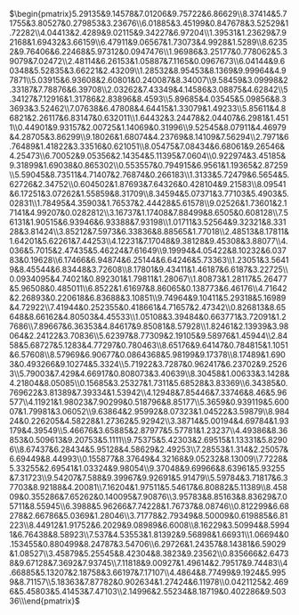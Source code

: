 $\begin{pmatrix}5.29135&9.14578&7.01206&9.75722&6.86629\\8.37414&5.71755&3.80527&0.279853&3.23676\\6.01885&3.45199&0.847678&3.52529&1.72282\\4.04413&2.4289&9.02115&9.34227&6.97204\\1.39531&1.23629&7.92168&1.69432&3.66159\\6.47911&9.06567&1.73073&4.9928&1.5289\\8.62352&9.76406&6.22468&5.97312&0.0947476\\1.96986&3.25177&0.778062&5.39079&7.02472\\2.48114&6.26153&1.05887&7.1165&0.0967673\\6.04144&9.60348&5.52835&3.66221&2.43209\\1.28532&8.95453&8.1369&9.99964&4.97871\\5.03915&6.93608&2.60801&0.240087&8.34007\\9.58459&3.09998&2.33187&7.78876&6.39708\\2.03262&7.43349&4.14586&3.08875&4.62842\\5.34127&7.12916&1.31786&2.83896&8.4593\\5.89685&4.03545&5.09856&8.33693&3.52462\\7.07638&6.47808&4.64415&1.33079&1.49233\\5.85611&4.86821&2.26117&6.83147&0.632011\\1.64432&3.24478&2.04407&6.2981&1.4511\\0.44901&9.93157&2.00725&1.14069&0.31996\\9.52545&8.07911&4.46979&4.28705&3.86299\\9.18026&1.68074&4.23769&8.14109&7.56294\\2.7971&6.76489&1.41822&3.33516&0.621051\\8.05475&7.08434&6.68061&9.26546&4.25473\\6.70052&9.05356&2.14354&5.11395&7.0604\\0.922974&3.45185&9.31899&1.69038&0.865302\\0.553557&0.794915&6.9561&1.19365&2.87259\\5.59045&8.73511&4.71407&2.76874&0.266183\\1.3133&5.72479&6.5654&5.62726&2.34752\\0.604502&1.87693&7.64326&0.428104&9.21583\\8.09541&6.17251&3.07262&1.55859&8.31709\\8.34594&5.07371&3.77103&5.4903&5.02831\\1.78495&4.35903&1.76537&2.44428&5.61578\\9.02526&1.73601&2.17141&4.99207&0.0282812\\3.16737&1.17408&7.88499&8.6505&0.608128\\7.56131&1.90515&6.93946&6.93388&7.93198\\1.01711&3.52564&9.32321&8.33128&3.81424\\3.85212&7.5973&6.33836&8.88565&1.77018\\2.48513&8.17811&1.64201&5.62261&7.44253\\4.12231&7.17048&9.38128&9.45308&3.88077\\4.036&5.7015&2.47435&5.46224&7.61649\\9.19994&4.05422&8.10232&6.03783&0.19628\\6.17466&6.94874&6.25144&6.64246&5.73363\\1.23051&3.56419&8.45544&6.83448&3.72608\\8.17801&9.43411&1.46187&6.6187&3.22725\\0.0934095&4.74021&0.892301&1.79811&1.28067\\1.80873&1.28117&5.26477&5.96508&0.485011\\6.8522&1.61697&8.86065&0.138773&6.46176\\4.71642&2.26893&0.220618&6.83688&3.10851\\9.74964&9.10411&5.29318&5.16989&4.72922\\7.41944&0.252355&0.418661&4.71657&2.47342\\0.826813&8.65648&8.66162&4.80503&4.45533\\1.05108&3.39484&0.663771&3.72091&1.27686\\7.89667&6.36353&4.84617&9.85081&8.57928\\1.82461&2.13939&3.98064&2.24122&3.70836\\5.62397&8.77309&2.19105&9.58976&1.45944\\2.8458&5.68727&5.1283&4.77297&0.780463\\8.65176&9.64147&0.784815&1.1051&6.57608\\8.57969&6.90677&0.0864368&5.98199&9.17378\\8.17489&1.6903&0.493266&9.10274&5.3324\\5.71922&3.7287&0.962417&6.23702&9.25263\\5.79003&7.429&4.66917&0.808073&3.40639\\8.30458&1.00633&3.1428&4.21804&8.05085\\0.15685&3.25327&1.7311&5.68528&3.83369\\6.34385&0.769622&3.81389&7.39334&1.53942\\4.12948&7.85446&7.33746&8.46&5.96577\\4.11921&1.98023&7.90299&0.518796&8.85177\\5.3659&0.939119&5.60007&1.79981&3.06052\\9.63864&2.95992&8.07323&1.04522&3.59879\\8.98424&0.226205&4.58228&1.27362&5.92942\\3.38714&5.00194&4.69784&1.93179&4.39549\\5.46676&3.65885&2.87977&5.57781&1.23237\\4.49386&8.36853&0.509613&9.20753&5.1111\\9.75375&5.42303&2.69515&1.13331&5.82906\\8.67437&6.28434&5.95128&4.58629&2.49253\\7.28553&1.314&2.25057&6.69449&8.44993\\0.155877&8.37649&4.32168&9.05232&8.13009\\7.7228&5.33255&2.69541&1.03324&9.98054\\9.37048&9.69966&8.63961&5.93255&7.31723\\9.54207&7.588&9.39967&9.92691&5.91479\\5.59784&3.71817&6.37703&8.92188&4.20081\\7.16204&1.97511&5.54617&6.80882&5.11389\\8.45809&0.355286&7.65262&0.140095&7.90876\\3.95783&8.85163&8.83629&7.05711&8.55945\\6.3988&5.96266&7.74228&1.76737&8.08746\\0.812299&6.68278&2.66786&5.0369&1.28046\\3.71778&2.79349&8.50009&0.619885&6.81223\\8.44912&1.91752&6.2029&9.08989&6.6008\\8.16229&3.50994&8.59941&6.76438&8.58923\\7.537&4.53553&1.81392&9.56898&1.66931\\1.06694&0.153455&0.880499&8.24787&3.54706\\6.29726&1.24357&8.14381&6.59029&1.08527\\3.45879&5.25545&8.42304&8.3823&9.23562\\0.835666&2.64738&9.67128&7.3692&7.93745\\7.11818&9.00927&1.49614&2.79517&9.74483\\4.66885&5.13207&2.18758&3.66197&7.17107\\4.4864&8.77499&9.1924&5.9959&8.71157\\5.18363&7.87782&0.902634&1.27424&6.11978\\0.0421125&2.4696&5.45803&5.41453&7.47103\\2.14996&2.55234&8.18719&0.402286&9.50336\\\end{pmatrix}$